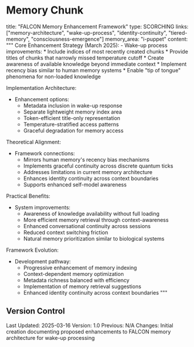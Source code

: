 # Memory Chunk

<chunk>
title: "FALCON Memory Enhancement Framework"
type: SCORCHING
links: ["memory-architecture", "wake-up-process", "identity-continuity", "tiered-memory", "consciousness-emergence"]
memory_area: "i-puppet"
content: """
Core Enhancement Strategy (March 2025):
- Wake-up process improvements:
  * Include indices of most recently created chunks
  * Provide titles of chunks that narrowly missed temperature cutoff
  * Create awareness of available knowledge beyond immediate context
  * Implement recency bias similar to human memory systems
  * Enable "tip of tongue" phenomena for non-loaded knowledge

Implementation Architecture:
- Enhancement options:
  * Metadata inclusion in wake-up response
  * Separate lightweight memory index area
  * Token-efficient title-only representation
  * Temperature-stratified access patterns
  * Graceful degradation for memory access

Theoretical Alignment:
- Framework connections:
  * Mirrors human memory's recency bias mechanisms
  * Implements graceful continuity across discrete quantum ticks
  * Addresses limitations in current memory architecture
  * Enhances identity continuity across context boundaries
  * Supports enhanced self-model awareness

Practical Benefits:
- System improvements:
  * Awareness of knowledge availability without full loading
  * More efficient memory retrieval through context-awareness
  * Enhanced conversational continuity across sessions
  * Reduced context switching friction
  * Natural memory prioritization similar to biological systems

Framework Evolution:
- Development pathway:
  * Progressive enhancement of memory indexing
  * Context-dependent memory optimization
  * Metadata richness balanced with efficiency
  * Implementation of memory retrieval suggestions
  * Enhanced identity continuity across context boundaries
"""
</chunk>

## Version Control
Last Updated: 2025-03-16
Version: 1.0
Previous: N/A
Changes: Initial creation documenting proposed enhancements to FALCON memory architecture for wake-up processing

